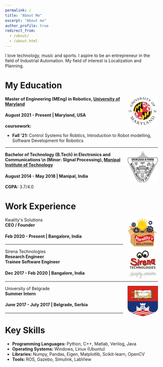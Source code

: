 ```yaml
---
permalink: /
title: "About Me"
excerpt: "About me"
author_profile: true
redirect_from: 
  - /about/
  - /about.html
---
```


I love technology, music and sports. I aspire to be an entrepreneur in the field of Industrial Automation. My field of interest is Localization and Planning. 

# My Education
<img align="right" height="100" width="100" src="../images/umd.jpg" style="padding-left:15px">

**Master of Engineering (MEng) in Robotics, [University of Maryland](https://www.umd.edu/)**
#### August 2021 - Present | Maryland, USA
<strong>coursework:</strong>
* <strong>Fall '21: </strong>Control Systems for Robtics, Introduction to Robot modelling, Software Development for Robotics <br>

-----
<img align="right" height="100" width="100" src="../images/mit.png" style="padding-left:15px">

**Bachelor of Technology (B.Tech) in Electronics and Communications \n (Minor: SIgnal Processing), [Manipal Institute of Technology](https://manipal.edu/mit.html)**
#### August 2014 - May 2018 | Manipal, India
<strong>CGPA:</strong> 3.7/4.0 <br>

# Work Experience
<img align="right" height="100" width="100" src="../images/Kwality-classic.png" style="padding-left:15px">

Kwality's Solutions<br>
**CEO / Founder**
#### Feb 2020 - Present | Bangalore, India<br>

-----
<img align="right" height="100" width="100" src="../images/sirena.jpeg" style="padding-left:15px">

Sirena Technologies<br>
**Research Engineer**<br>
**Trainee Software Engineer**
#### Dec 2017 - Feb 2020 | Bangalore, India<br>

-----
<img align="right" height="100" width="100" src="../images/ub.png" style="padding-left:15px">

University of Belgrade<br>
**Summer Intern**
#### June 2017 - July 2017 | Belgrade, Serbia<br>

-----
# Key Skills
* <strong> Programming Languages: </strong> Python, C++, Matlab, Verilog, Java <br>
* <strong> Operating Systems: </strong> Windows, Linux (Ubuntu) <br>
* <strong> Libraries: </strong> Numpy, Pandas, Eigen, Matplotlib, Scikit-learn, OpenCV <br>
* <strong> Tools: </strong> ROS, Gazebo, Simulink, LabView <br>
